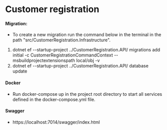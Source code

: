 # Customer registration
#### Migration:
- To create a new migration run the command below in the terminal in the path "src/CustomerRegistration.Infrastructure".

1. dotnet ef --startup-project ../CustomerRegistration.API/  migrations add initial -c CustomerRegistrationCommandContext --msbuildprojectextensionspath local/obj -v
2. dotnet ef --startup-project ../CustomerRegistration.API/  database update

#### Docker
- Run docker-compose up in the project root directory to start all services defined in the docker-compose.yml file.

#### Swagger
- https://localhost:7014/swagger/index.html

